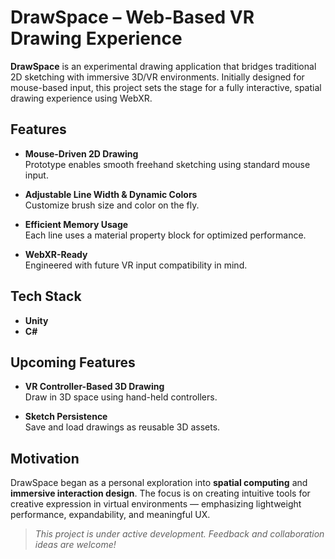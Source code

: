 # DrawSpace – Web-Based VR Drawing Experience

**DrawSpace** is an experimental drawing application that bridges traditional 2D sketching with immersive 3D/VR environments. Initially designed for mouse-based input, this project sets the stage for a fully interactive, spatial drawing experience using WebXR.

##  Features

-  **Mouse-Driven 2D Drawing**  
  Prototype enables smooth freehand sketching using standard mouse input.

-  **Adjustable Line Width & Dynamic Colors**  
  Customize brush size and color on the fly.

-  **Efficient Memory Usage**  
  Each line uses a material property block for optimized performance.

-  **WebXR-Ready**  
  Engineered with future VR input compatibility in mind.

##  Tech Stack

- **Unity**
- **C#**  

##  Upcoming Features

-  **VR Controller-Based 3D Drawing**  
  Draw in 3D space using hand-held controllers.

-  **Sketch Persistence**  
  Save and load drawings as reusable 3D assets.

##  Motivation

DrawSpace began as a personal exploration into **spatial computing** and **immersive interaction design**. The focus is on creating intuitive tools for creative expression in virtual environments — emphasizing lightweight performance, expandability, and meaningful UX.

>  *This project is under active development. Feedback and collaboration ideas are welcome!*
